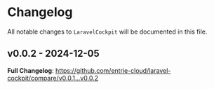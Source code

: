 # Changelog

All notable changes to `LaravelCockpit` will be documented in this file.

## v0.0.2 - 2024-12-05

**Full Changelog**: https://github.com/entrie-cloud/laravel-cockpit/compare/v0.0.1...v0.0.2
